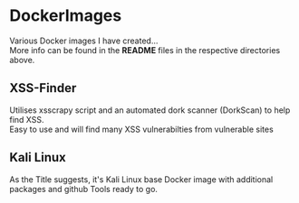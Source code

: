 # DockerImages

Various Docker images I have created...  
More info can be found in the **README** files in the respective directories above.

## XSS-Finder
Utilises xsscrapy script and an automated dork scanner (DorkScan) to help find XSS.  
Easy to use and will find many XSS vulnerabilties from vulnerable sites

## Kali Linux
As the Title suggests, it's Kali Linux base Docker image with additional packages and github Tools ready to go.
